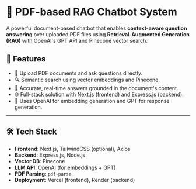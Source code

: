 # 🧠 PDF-based RAG Chatbot System

A powerful document-based chatbot that enables **context-aware question answering** over uploaded PDF files using **Retrieval-Augmented Generation (RAG)** with OpenAI's GPT API and Pinecone vector search.

## 🚀 Features

- 📄 Upload PDF documents and ask questions directly.
- 🔍 Semantic search using vector embeddings and Pinecone.
- 💬 Accurate, real-time answers grounded in the document's content.
- 🌐 Full-stack solution with Next.js (frontend) and Express.js (backend).
- 🧠 Uses OpenAI for embedding generation and GPT for response generation.

---

## 🛠️ Tech Stack

- **Frontend**: Next.js, TailwindCSS (optional), Axios
- **Backend**: Express.js, Node.js
- **Vector DB**: Pinecone
- **LLM API**: OpenAI (for embeddings + GPT)
- **PDF Parsing**: `pdf-parse`.
- **Deployment**: Vercel (frontend), Render (backend)